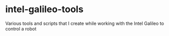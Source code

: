 # intel-galileo-tools
Various tools and scripts that I create while working with the Intel Galileo to control a robot
